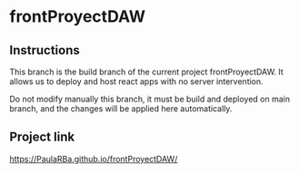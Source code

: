 # frontProyectDAW

## Instructions

This branch is the build branch of the current project frontProyectDAW. 
It allows us to deploy and host react apps with no server intervention.

Do not modify manually this branch, it must be build and deployed on main branch, and the changes will be applied here automatically.

## Project link

https://PaulaRBa.github.io/frontProyectDAW/

